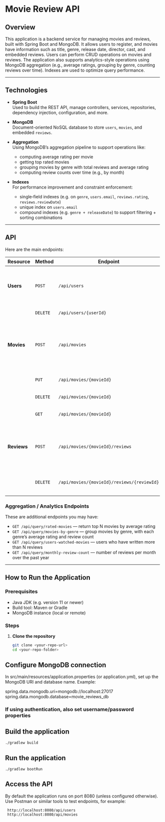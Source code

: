# Movie Review API

## Overview

This application is a backend service for managing movies and reviews, built with Spring Boot and MongoDB. It allows users to register, and movies have information such as title, genre, release date, director, cast, and embedded reviews. Users can perform CRUD operations on movies and reviews. The application also supports analytics-style operations using MongoDB aggregation (e.g., average ratings, grouping by genre, counting reviews over time). Indexes are used to optimize query performance.

---

## Technologies

- **Spring Boot**  
  Used to build the REST API, manage controllers, services, repositories, dependency injection, configuration, and more.

- **MongoDB**  
  Document-oriented NoSQL database to store `users`, `movies`, and embedded `reviews`.

- **Aggregation**  
  Using MongoDB’s aggregation pipeline to support operations like:
    - computing average rating per movie
    - getting top rated movies
    - grouping movies by genre with total reviews and average rating
    - computing review counts over time (e.g., by month)

- **Indexes**  
  For performance improvement and constraint enforcement:
    - single‑field indexes (e.g. on `genre`, `users.email`, `reviews.rating`, `reviews.reviewDate`)
    - unique index on `users.email`
    - compound indexes (e.g. `genre + releaseDate`) to support filtering + sorting combinations

---

## API

Here are the main endpoints:

| Resource  | Method | Endpoint                                           | Description |
|-----------|--------|-----------------------------------------------------|-------------|
| **Users** | `POST` | `/api/users`                                       | Create a new user. Body: `{ "name": "...", "email": "..." }` |
|           | `DELETE` | `/api/users/{userId}`                           | Delete a user by ID |
| **Movies** | `POST` | `/api/movies`                                     | Create a new movie. Body includes: `title`, `genre`, `releaseDate`, `director`, `cast` |
|           | `PUT`  | `/api/movies/{movieId}`                          | Update an existing movie's info |
|           | `DELETE` | `/api/movies/{movieId}`                        | Delete a movie by ID |
|           | `GET`  | `/api/movies/{movieId}`                         | Get details of a movie by ID |
| **Reviews** | `POST` | `/api/movies/{movieId}/reviews`               | Add a review to a movie. Body: `{ "userId", "rating", "comment", "reviewDate" }` |
|           | `DELETE` | `/api/movies/{movieId}/reviews/{reviewId}`     | Delete a specific review by its ID |

### Aggregation / Analytics Endpoints 

These are additional endpoints you may have:

- `GET /api/query/rated-movies` — return top N movies by average rating
- `GET /api/query/movies-by-genre` — group movies by genre, with each genre’s average rating and review count
- `GET /api/query/users-watched-movies` — users who have written more than N reviews
- `GET /api/query/monthly-review-count` — number of reviews per month over the past year

---

## How to Run the Application

### Prerequisites

- Java JDK (e.g. version 11 or newer)
- Build tool: Maven or Gradle
- MongoDB instance (local or remote)

### Steps

1. **Clone the repository**
   ```bash
   git clone <your-repo-url>
   cd <your-repo-folder>

## Configure MongoDB connection
In src/main/resources/application.properties (or application.yml), set up the MongoDB URI and database name. Example:

spring.data.mongodb.uri=mongodb://localhost:27017
spring.data.mongodb.database=movie_reviews_db
### If using authentication, also set username/password properties

## Build the application
``
./gradlew build
``
## Run the application
``
./gradlew bootRun
``

## Access the API
By default the application runs on port 8080 (unless configured otherwise). Use Postman or similar tools to test endpoints, for example:


```
 http://localhost:8080/api/users
 http://localhost:8080/api/movies
